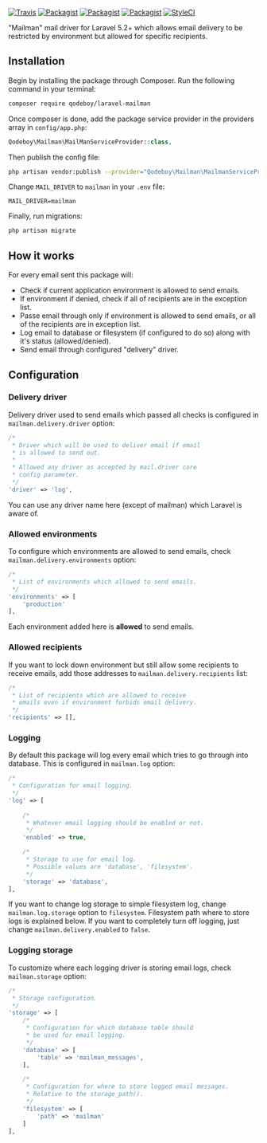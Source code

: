 [![Travis](https://img.shields.io/travis/qodeboy/laravel-mailman.svg?maxAge=2592000?style=flat-square)](https://travis-ci.org/qodeboy/laravel-mailman)
[![Packagist](https://img.shields.io/packagist/l/qodeboy/laravel-mailman.svg?maxAge=2592000?style=flat-square)](https://packagist.org/packages/qodeboy/laravel-mailman)
[![Packagist](https://img.shields.io/packagist/v/qodeboy/laravel-mailman.svg?maxAge=2592000?style=flat-square)](https://packagist.org/packages/qodeboy/laravel-mailman)
[![Packagist](https://img.shields.io/packagist/dt/qodeboy/laravel-mailman.svg?maxAge=2592000?style=flat-square)](https://packagist.org/packages/qodeboy/laravel-mailman)
[![StyleCI](https://styleci.io/repos/56073823/shield)](https://styleci.io/repos/56073823)

"Mailman" mail driver for Laravel 5.2+ which allows email delivery to be restricted by environment but allowed for specific recipients.

## Installation

Begin by installing the package through Composer. Run the following command in your terminal:

```bash
composer require qodeboy/laravel-mailman
```

Once composer is done, add the package service provider in the providers array in `config/app.php`:

```php
Qodeboy\Mailman\MailManServiceProvider::class,
```

Then publish the config file:

```bash
php artisan vendor:publish --provider="Qodeboy\Mailman\MailmanServiceProvider"
```

Change `MAIL_DRIVER` to `mailman` in your `.env` file:

```
MAIL_DRIVER=mailman
```

Finally, run migrations:

```bash
php artisan migrate
```

## How it works

For every email sent this package will:

* Check if current application environment is allowed to send emails.
* If environment if denied, check if all of recipients are in the exception list.
* Passe email through only if environment is allowed to send emails, or all of the recipients are in exception list.
* Log email to database or filesystem (if configured to do so) along with it's status (allowed/denied).
* Send email through configured "delivery" driver.

## Configuration

### Delivery driver

Delivery driver used to send emails which passed all checks is configured in `mailman.delivery.driver` option:

```php
/*
 * Driver which will be used to deliver email if email
 * is allowed to send out.
 *
 * Allowed any driver as accepted by mail.driver core
 * config parameter.
 */
'driver' => 'log',
```

You can use any driver name here (except of mailman) which Laravel is aware of.

### Allowed environments

To configure which environments are allowed to send emails, check `mailman.delivery.environments` option:

```php
/*
 * List of environments which allowed to send emails.
 */
'environments' => [
    'production'
],
```

Each environment added here is **allowed** to send emails.

### Allowed recipients

If you want to lock down environment but still allow some recipients to receive emails, add those addresses to `mailman.delivery.recipients` list:

```php
/*
 * List of recipients which are allowed to receive
 * emails even if environment forbids email delivery.
 */
'recipients' => [],
```

### Logging

By default this package will log every email which tries to go through into database. This is configured in `mailman.log` option:

```php
/*
 * Configuration for email logging.
 */
'log' => [
    
    /*
     * Whatever email logging should be enabled or not.
     */
    'enabled' => true,

    /*
     * Storage to use for email log.
     * Possible values are 'database', 'filesystem'.
     */
    'storage' => 'database',
],
```

If you want to change log storage to simple filesystem log, change `mailman.log.storage` option to `filesystem`. Filesystem path where to store logs is explained below.
If you want to completely turn off logging, just change `mailman.delivery.enabled` to `false`.

### Logging storage

To customize where each logging driver is storing email logs, check `mailman.storage` option:
  
```php
/*
 * Storage configuration.
 */
'storage' => [
    /*
     * Configuration for which database table should
     * be used for email logging.
     */
    'database' => [
        'table' => 'mailman_messages',
    ],

    /*
     * Configuration for where to store logged email messages.
     * Relative to the storage_path().
     */
    'filesystem' => [
        'path' => 'mailman'
    ]
],
```